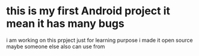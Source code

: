 # this is my first Android project it mean it has many bugs 
i am working on this prpject just for learning purpose 
i made it open source maybe someone else also can use from
